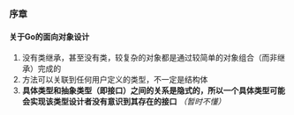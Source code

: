 ### 序章

#### 关于Go的面向对象设计

1. 没有类继承，甚至没有类，较复杂的对象都是通过较简单的对象组合（而非继承）完成的
2. 方法可以关联到任何用户定义的类型，不一定是结构体
3. **具体类型和抽象类型（即接口）之间的关系是隐式的，所以一个具体类型可能会实现该类型设计者没有意识到其存在的接口** *（暂时不懂）*


